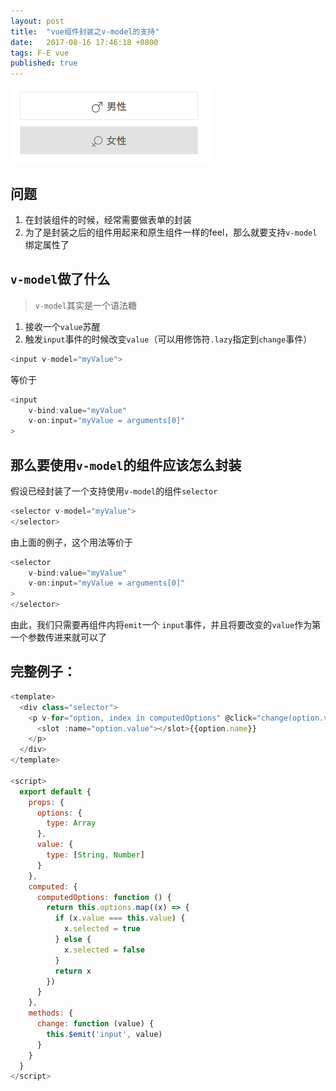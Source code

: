 ```yaml
---
layout: post
title:  "vue组件封装之v-model的支持"
date:   2017-08-16 17:46:18 +0800
tags: F-E vue 
published: true
---
```

![](https://raw.githubusercontent.com/vincentmrlau/remote-image-store/master/blog-vue-v-model.png)

## 问题
1. 在封装组件的时候，经常需要做表单的封装
2. 为了是封装之后的组件用起来和原生组件一样的feel，那么就要支持`v-model`绑定属性了

## `v-model`做了什么
> `v-model`其实是一个语法糖

1. 接收一个`value`苏醒
2. 触发`input`事件的时候改变`value`（可以用修饰符`.lazy`指定到`change`事件）

```javaScript
<input v-model="myValue">
```
等价于

```javaScript
<input 
	v-bind:value="myValue"
	v-on:input="myValue = arguments[0]"
>
```
## 那么要使用`v-model`的组件应该怎么封装
假设已经封装了一个支持使用`v-model`的组件`selector`

```javaScript
<selector v-model="myValue">
</selector>
```
由上面的例子，这个用法等价于

```javaScript
<selector 
	v-bind:value="myValue"
	v-on:input="myValue = arguments[0]"
>
</selector>
```
由此，我们只需要再组件内将`emit`一个 `input`事件，并且将要改变的`value`作为第一个参数传进来就可以了

## 完整例子：
```javaScript
<template>
  <div class="selector">
    <p v-for="option, index in computedOptions" @click="change(option.value)" :class="option.selected?'selected':''">
      <slot :name="option.value"></slot>{{option.name}}
    </p>
  </div>
</template>

<script>
  export default {
    props: {
      options: {
        type: Array
      },
      value: {
        type: [String, Number]
      }
    },
    computed: {
      computedOptions: function () {
        return this.options.map((x) => {
          if (x.value === this.value) {
            x.selected = true
          } else {
            x.selected = false
          }
          return x
        })
      }
    },
    methods: {
      change: function (value) {
        this.$emit('input', value)
      }
    }
  }
</script>
```

